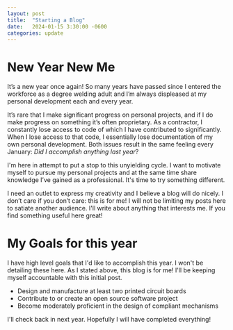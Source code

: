 ```yaml
---
layout: post
title:  "Starting a Blog"
date:   2024-01-15 3:30:00 -0600
categories: update
---
```


# New Year New Me

It’s a new year once again! So many years have passed since I entered the workforce as a degree welding adult and I’m always displeased at my personal development each and every year. 

It’s rare that I make significant progress on personal projects, and if I do make progress on something it’s often proprietary. As a contractor, I constantly lose access to code of which I have contributed to significantly. When I lose access to that code, I essentially lose documentation of my own personal development. Both issues result in the same feeling every January: *Did I accomplish anything last year*?

I'm here in attempt to put a stop to this unyielding cycle. I want to motivate myself to pursue my personal projects and at the same time share knowledge I’ve gained as a professional. It's time to try something different. 

I need an outlet to express my creativity and I believe a blog will do nicely. I don’t care if you don’t care: this is for me! I will not be limiting my posts here to satiate another audience. I'll write about anything that interests me. If you find something useful here great! 

# My Goals for this year

I have high level goals that I'd like to accomplish this year. I won't be detailing these here. As I stated above, this blog is for me! I'll be keeping myself accountable with this initial post. 

- Design and manufacture at least two printed circuit boards
- Contribute to or create an open source software project
- Become moderately proficient in the design of compliant mechanisms

I'll check back in next year. Hopefully I will have completed everything! 